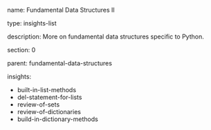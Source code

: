 name: Fundamental Data Structures II

type: insights-list

description: More on fundamental data structures specific to Python.

section: 0

parent: fundamental-data-structures

insights:
  - built-in-list-methods
  - del-statement-for-lists
  - review-of-sets
  - review-of-dictionaries
  - build-in-dictionary-methods
